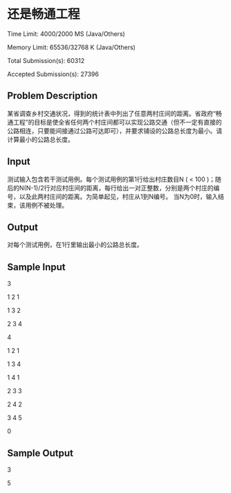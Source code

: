 # 还是畅通工程

Time Limit: 4000/2000 MS (Java/Others)

Memory Limit: 65536/32768 K (Java/Others)

Total Submission(s): 60312

Accepted Submission(s): 27396


## Problem Description

某省调查乡村交通状况，得到的统计表中列出了任意两村庄间的距离。省政府“畅通工程”的目标是使全省任何两个村庄间都可以实现公路交通（但不一定有直接的公路相连，只要能间接通过公路可达即可），并要求铺设的公路总长度为最小。请计算最小的公路总长度。
 

## Input

测试输入包含若干测试用例。每个测试用例的第1行给出村庄数目N ( < 100 )；随后的N(N-1)/2行对应村庄间的距离，每行给出一对正整数，分别是两个村庄的编号，以及此两村庄间的距离。为简单起见，村庄从1到N编号。
当N为0时，输入结束，该用例不被处理。
 

## Output

对每个测试用例，在1行里输出最小的公路总长度。
 

## Sample Input

3

1 2 1

1 3 2

2 3 4

4

1 2 1

1 3 4

1 4 1

2 3 3

2 4 2

3 4 5

0
 

## Sample Output

3

5
